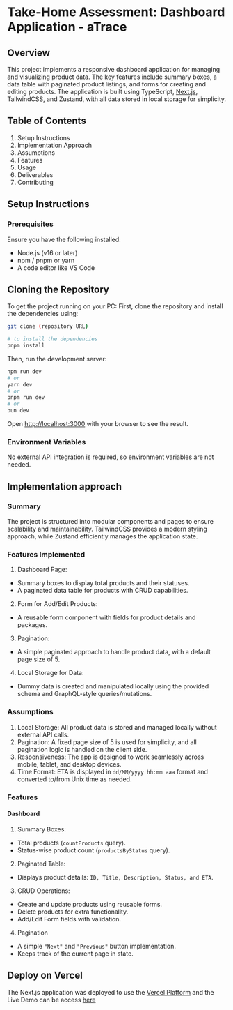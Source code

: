 # Take-Home Assessment: Dashboard Application - aTrace

## Overview

This project implements a responsive dashboard application for managing and visualizing product data. The key features include summary boxes, a data table with paginated product listings, and forms for creating and editing products. The application is built using TypeScript, [Next.js](https://nextjs.org), TailwindCSS, and Zustand, with all data stored in local storage for simplicity.

## Table of Contents

1. Setup Instructions
2. Implementation Approach
3. Assumptions
4. Features
5. Usage
6. Deliverables
7. Contributing

## Setup Instructions

### Prerequisites

Ensure you have the following installed:

- Node.js (v16 or later)
- npm / pnpm or yarn
- A code editor like VS Code

## Cloning the Repository

To get the project running on your PC:
First, clone the repository and install the dependencies using:

```bash
git clone (repository URL)

# to install the dependencies
pnpm install
```

Then, run the development server:

```bash
npm run dev
# or
yarn dev
# or
pnpm run dev
# or
bun dev
```

Open [http://localhost:3000](http://localhost:3000) with your browser to see the result.

### Environment Variables

No external API integration is required, so environment variables are not needed.

## Implementation approach

### Summary

The project is structured into modular components and pages to ensure scalability and maintainability. TailwindCSS provides a modern styling approach, while Zustand efficiently manages the application state.

### Features Implemented

1. Dashboard Page:

- Summary boxes to display total products and their statuses.
- A paginated data table for products with CRUD capabilities.

2. Form for Add/Edit Products:

- A reusable form component with fields for product details and packages.

3. Pagination:

- A simple paginated approach to handle product data, with a default page size of 5.

4. Local Storage for Data:

- Dummy data is created and manipulated locally using the provided schema and GraphQL-style queries/mutations.

### Assumptions

1. Local Storage: All product data is stored and managed locally without external API calls.
2. Pagination: A fixed page size of 5 is used for simplicity, and all pagination logic is handled on the client side.
3. Responsiveness: The app is designed to work seamlessly across mobile, tablet, and desktop devices.
4. Time Format: ETA is displayed in `dd/MM/yyyy hh:mm aaa` format and converted to/from Unix time as needed.

### Features

#### Dashboard

1. Summary Boxes:

- Total products (`countProducts` query).
- Status-wise product count (`productsByStatus` query).

2. Paginated Table:

- Displays product details: `ID, Title, Description, Status, and ETA`.

3. CRUD Operations:

- Create and update products using reusable forms.
- Delete products for extra functionality.
- Add/Edit Form fields with validation.

4. Pagination

- A simple `"Next"` and `"Previous"` button implementation.
- Keeps track of the current page in state.

## Deploy on Vercel

The Next.js application was deployed to use the [Vercel Platform](https://vercel.com) and the Live Demo can be access [here]()
